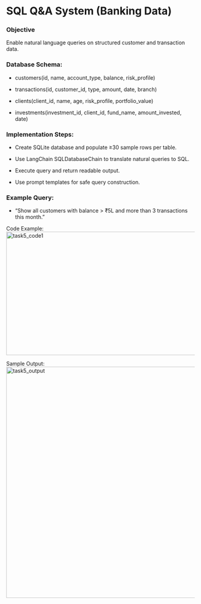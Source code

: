 # SQL Q&A System (Banking Data)
### Objective
Enable natural language queries on structured customer and transaction data.
### Database Schema:

- customers(id, name, account_type, balance, risk_profile)

- transactions(id, customer_id, type, amount, date, branch)

- clients(client_id, name, age, risk_profile, portfolio_value)

- investments(investment_id, client_id, fund_name, amount_invested, date)

### Implementation Steps:

- Create SQLite database and populate ≥30 sample rows per table.

- Use LangChain SQLDatabaseChain to translate natural queries to SQL.

- Execute query and return readable output.

- Use prompt templates for safe query construction.

### Example Query:

- “Show all customers with balance > ₹5L and more than 3 transactions this month.”

Code Example:
<img width="1034" height="330" alt="task5_code1" src="https://github.com/user-attachments/assets/b8b7bc5c-b629-4f0b-add6-dc224d8c0791" />

Sample Output:
<img width="1198" height="618" alt="task5_output" src="https://github.com/user-attachments/assets/03d7376e-93b4-4636-9039-4d4008749359" />

